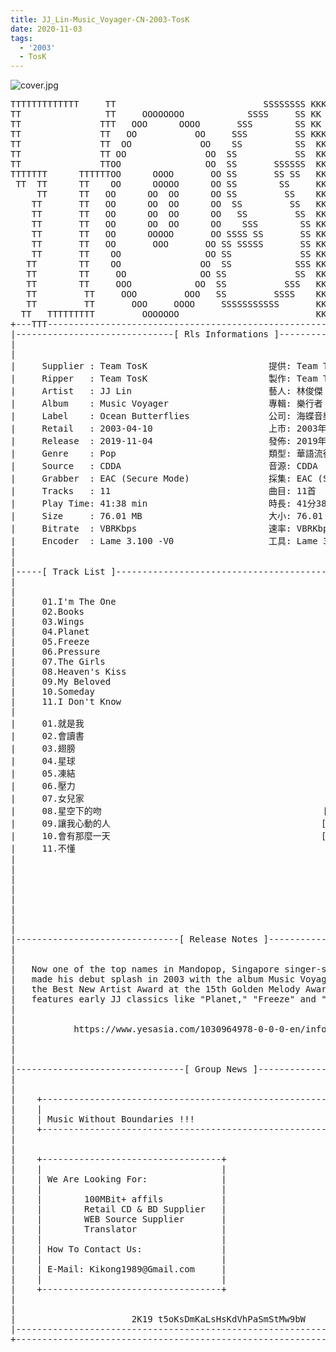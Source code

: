 ```yaml
---
title: JJ_Lin-Music_Voyager-CN-2003-TosK
date: 2020-11-03
tags:
  - '2003'
  - TosK
---
```


![cover.jpg](https://goindex.65style.workers.dev/3:/Music/JJ_Lin-Music_Voyager-CN-2003-TosK/00-jj_lin-music_voyager-cn-2003-proof-tosk.jpg)

<retrotxt v-slot>
<pre class="has-text-plain text-1x font-ibm_vga_8x16">TTTTTTTTTTTTT     TT                            SSSSSSSS KKKKKK    KKKK    KKKKKKK
TT                TT     OOOOOOOO            SSSS     SS KK        KKKK        KK
TT               TTT   OOO      OOOO       SSS        SS KK        KKK         KK
TT               TT   OO           OO     SSS         SS KKK       KKK        KK
TT               TT  OO             OO    SS          SS  KK       KK        KK
TT               TT OO               OO  SS           SS  KK                KK
TT               TTOO                OO  SS       SSSSSS  KK                KK
TTTTTTT      TTTTTTOO      OOOO       OO SS       SS SS   KK               KK
 TT  TT      TT    OO      OOOOO      OO SS        SS     KK              KK
     TT      TT   OO      OO  OO      OO SS         SS    KK              KK
    TT       TT   OO      OO  OO      OO  SS         SS   KK               KK
    TT       TT   OO      OO  OO      OO   SS         SS  KK                KK
    TT       TT   OO      OO  OO      OO    SSS        SS KK                 KK
    TT       TT   OO      OOOOO       OO SSSS SS       SS KK                  KK
    TT       TT   OO       OOO       OO SS SSSSS       SS KK                   KK
    TT       TT    OO                OO SS             SS KK       KK           KK
   TT        TT    OO               OO  SS            SSS KK      KKKK         KK
   TT        TT     OO              OO SS             SS  KK      KK KK       KK
   TT        TT     OOO            OO  SS           SSS   KK      KK  KK    KKK
   TT         TT     OOO         OOO   SS         SSSS    KK       KK  KK  KKK
   TT         TT       OOO     OOOO     SSSSSSSSSSS       KK KKKKKKKK  KK KKK
  TT   TTTTTTTTT         OOOOOOO                          KKKK          KKKK
+---TTT-----------------------------------------------------------------KKK----+
|------------------------------[ Rls Informations ]----------------------------|
|                                                                              |
|                                                                              |
|     Supplier : Team TosK                       提供: Team TosK               |
|     Ripper   : Team TosK                       製作: Team TosK               |
|     Artist   : JJ Lin                          藝人: 林俊傑                  |
|     Album    : Music Voyager                   專輯: 樂行者                  |
|     Label    : Ocean Butterflies               公司: 海蝶音樂                |
|     Retail   : 2003-04-10                      上市: 2003年04月10日          |
|     Release  : 2019-11-04                      發佈: 2019年11月04日          |
|     Genre    : Pop                             類型: 華語流行                |
|     Source   : CDDA                            音源: CDDA                    |
|     Grabber  : EAC (Secure Mode)               採集: EAC (Secure Mode)       |
|     Tracks   : 11                              曲目: 11首                    |
|     Play Time: 41:38 min                       時長: 41分38秒                |
|     Size     : 76.01 MB                        大小: 76.01 MB                |
|     Bitrate  : VBRKbps                         速率: VBRKbps                 |
|     Encoder  : Lame 3.100 -V0                  工具: Lame 3.100 -V0          |
|                                                                              |
|                                                                              |
|-----[ Track List ]-----------------------------------------------------------|
|                                                                              |
|                                                                              |
|     01.I'm The One                                         [03:15]           |
|     02.Books                                               [03:32]           |
|     03.Wings                                               [03:44]           |
|     04.Planet                                              [03:48]           |
|     05.Freeze                                              [04:49]           |
|     06.Pressure                                            [03:12]           |
|     07.The Girls                                           [03:11]           |
|     08.Heaven's Kiss                                       [03:47]           |
|     09.My Beloved                                          [03:35]           |
|     10.Someday                                             [04:13]           |
|     11.I Don't Know                                        [04:32]           |
|                                                            -------           |
|     01.就是我                                              [03:15]           |
|     02.會讀書                                              [03:32]           |
|     03.翅膀                                                [03:44]           |
|     04.星球                                                [03:48]           |
|     05.凍結                                                [04:49]           |
|     06.壓力                                                [03:12]           |
|     07.女兒家                                              [03:11]           |
|     08.星空下的吻                                          [03:47]           |
|     09.讓我心動的人                                        [03:35]           |
|     10.會有那麼一天                                        [04:13]           |
|     11.不懂                                                [04:32]           |
|                                                            -------           |
|                                                             41:38 min        |
|                                                             76.01 MB         |
|                                                                              |
|                                                                              |
|                                                                              |
|                                                                              |
|                                                                              |
|-------------------------------[ Release Notes ]------------------------------|
|                                                                              |
|                                                                              |
|   Now one of the top names in Mandopop, Singapore singer-songwriter JJ Lin   |
|   made his debut splash in 2003 with the album Music Voyager, which won him  |
|   the Best New Artist Award at the 15th Golden Melody Awards. The album      |
|   features early JJ classics like "Planet," "Freeze" and "Wings."            |
|                                                                              |
|                                                                              |
|           https://www.yesasia.com/1030964978-0-0-0-en/info.html              |
|                                                                              |
|                                                                              |
|                                                                              |
|--------------------------------[ Group News ]--------------------------------|
|                                                                              |
|                                                                              |
|    +--------------------------------------------------------------------+    |
|    |                                                                    |    |
|    | Music Without Boundaries !!!                                       |    |
|    +--------------------------------------------------------------------+    |
|                                                                              |
|                                                                              |
|    +----------------------------------+                                      |
|    |                                  |                                      |
|    | We Are Looking For:              |                                      |
|    |                                  |                                      |
|    |        100MBit+ affils           |                                      |
|    |        Retail CD &amp; BD Supplier   |                                      |
|    |        WEB Source Supplier       |                                      |
|    |        Translator                |                                      |
|    |                                  |                                      |
|    | How To Contact Us:               |                                      |
|    |                                  |                                      |
|    | E-Mail: Kikong1989@Gmail.com     |                                      |
|    |                                  |                    RlS No. 1656      |
|    +----------------------------------+                                      |
|                                                                              |
|                                                                              |
|                      2K19 t5oKsDmKaLsHsKdVhPaSmStMw9bW                       |
|------------------------------------------------------------------------------|
+------------------------------------------------------------------------------+
<span class="dos-cursor">_</span></pre>
</retrotxt>

<a-player 
    :options="{
        audio: [
          {
            name: '就是我',
            artist: '林俊傑',
            url: 'https://goindex.65style.workers.dev/3:/Music/JJ_Lin-Music_Voyager-CN-2003-TosK/01-jj_lin-im_the_one-tosk.mp3',
            cover: 'https://goindex.65style.workers.dev/3:/Music/JJ_Lin-Music_Voyager-CN-2003-TosK/00-jj_lin-music_voyager-cn-2003-proof-tosk.jpg',
            theme: '#ebd0c2'
          },
        ]
    }"
/>


<download url="https://mirrorace.org/m/103nq"/>


